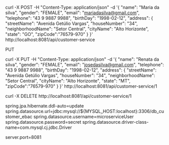 curl -X POST -H "Content-Type: application/json" -d '{
        "name": "Maria da silva",
        "gender": "FEMALE",
        "email": "mariadasilva@gmail.com",
        "telephone": "43 9 9887 9988", 
        "birthDay": "1998-02-12",
        "address": {
                "streetName": "Avenida Getúlio Vargas",
        	    "houseNumber": "34",
        	    "neighborhoodName": "Setor Central",
        	    "cityName": "Alto Horizonte",
        	    "state": "GO",
        	    "zipCode":"76579-970"
   		}
}' http://localhost:8081/api/customer-service

PUT

curl -X PUT -H "Content-Type: application/json" -d '{
        "name": "Renata da silva",
        "gender": "FEMALE",
        "email": "josedasilva@gmail.com",
        "telephone": "43 9 9887 9988", 
        "birthDay": "1998-02-12",
        "address": {
                "streetName": "Avenida Getúlio Vargas",
        	    "houseNumber": "34",
        	    "neighborhoodName": "Setor Central",
        	    "cityName": "Alto Horizonte",
        	    "state": "MT",
        	    "zipCode":"76579-970"
   		}
}' http://localhost:8081/api/customer-service/1

curl -X DELETE http://localhost:8081/api/customer-service/1


spring.jpa.hibernate.ddl-auto=update
spring.datasource.url=jdbc:mysql://${MYSQL_HOST:localhost}:3306/db_customer_ebac
spring.datasource.username=microserviceUser
spring.datasource.password=secret
spring.datasource.driver-class-name=com.mysql.cj.jdbc.Driver

server.port=8081
